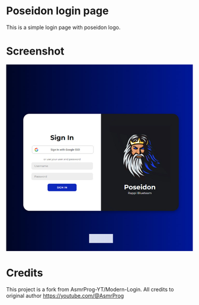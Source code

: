 # Poseidon login page
This is a simple login page with poseidon logo.

# Screenshot
![screenshot](screenshot.jpg)

# Credits
This project is a fork from AsmrProg-YT/Modern-Login. All credits to original author https://youtube.com/@AsmrProg